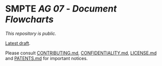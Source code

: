 # SMPTE _AG 07_ - _Document Flowcharts_

_This repository is *public*._

[Latest draft](https://doc.smpte-doc.org/draft/ag07/main).

Please consult [CONTRIBUTING.md](./CONTRIBUTING.md), [CONFIDENTIALITY.md](./CONFIDENTIALITY.md), [LICENSE.md](./LICENSE.md) and
[PATENTS.md](./PATENTS.md) for important notices.
